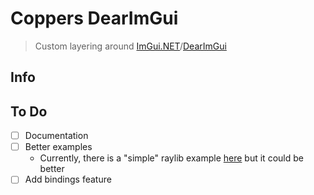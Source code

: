 # Coppers DearImGui

> Custom layering around [ImGui.NET](https://github.com/ImGuiNET/ImGui.NET)/[DearImGui](https://github.com/ocornut/imgui)

## Info

## To Do
- [ ] Documentation
- [ ] Better examples
  - Currently, there is a "simple" raylib example [here](CopperDevs.DearImGui.Example.Raylib) but it could be better
- [ ] Add bindings feature
